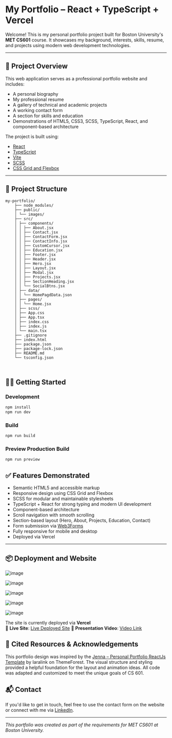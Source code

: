 # My Portfolio – React + TypeScript + Vercel

Welcome! This is my personal portfolio project built for Boston University's **MET CS601** course. It showcases my background, interests, skills, resume, and projects using modern web development technologies.

---

## 🚀 Project Overview

This web application serves as a professional portfolio website and includes:

- A personal biography  
- My professional resume  
- A gallery of technical and academic projects  
- A working contact form  
- A section for skills and education  
- Demonstrations of HTML5, CSS3, SCSS, TypeScript, React, and component-based architecture

The project is built using:

- [React](https://reactjs.org/)
- [TypeScript](https://www.typescriptlang.org/)
- [Vite](https://vitejs.dev/)
- [SCSS](https://sass-lang.com/)
- [CSS Grid and Flexbox](https://developer.mozilla.org/en-US/docs/Web/CSS/CSS_Grid_Layout)

---

## 📂 Project Structure



```plaintext
my-portfolio/
    ├── node_modules/
    ├── public/
    │ └── images/
    ├── src/
    │ ├── components/
    │ │ ├── About.jsx
    │ │ ├── Contact.jsx
    │ │ ├── ContactForm.jsx
    │ │ ├── ContactInfo.jsx
    │ │ ├── CustomCursor.jsx
    │ │ ├── Education.jsx
    │ │ ├── Footer.jsx
    │ │ ├── Header.jsx
    │ │ ├── Hero.jsx
    │ │ ├── Layout.jsx
    │ │ ├── Modal.jsx
    │ │ ├── Projects.jsx
    │ │ ├── SectionHeading.jsx
    │ │ └── SocialBtns.jsx
    │ ├── data/
    │ │ └── HomePagdData.json
    │ ├── pages/
    │ │ └── Home.jsx
    │ ├── scss/
    │ ├── App.css
    │ ├── App.tsx
    │ ├── index.css
    │ ├── index.js
    │ └── main.tsx
    ├── .gitignore
    ├── index.html
    ├── package.json
    ├── package-lock.json
    ├── README.md
    └── tsconfig.json
  


```

## 🧑‍💻 Getting Started

### Development

```bash
npm install
npm run dev
```

### Build

```bash
npm run build
```

### Preview Production Build

```bash
npm run preview
```

## ✅ Features Demonstrated

- Semantic HTML5 and accessible markup  
- Responsive design using CSS Grid and Flexbox  
- SCSS for modular and maintainable stylesheets  
- TypeScript + React for strong typing and modern UI development  
- Component-based architecture  
- Scroll navigation with smooth scrolling  
- Section-based layout (Hero, About, Projects, Education, Contact)  
- Form submission via [Web3Forms](https://web3forms.com/)  
- Fully responsive for mobile and desktop  
- Deployed via Vercel

---

## 📦 Deployment and Website


![image](https://github.com/user-attachments/assets/f324f703-a186-49f9-8cee-4c6bd9f49712)

![image](https://github.com/user-attachments/assets/de70b930-1362-4d9e-b1b8-ab7c40757f11)

![image](https://github.com/user-attachments/assets/173738c1-77bb-40c5-bdf8-8032149a9229)

![image](https://github.com/user-attachments/assets/17aba867-2fde-426c-b351-b6c2dc1bf706)

![image](https://github.com/user-attachments/assets/bfad5e4b-ceeb-4027-ba01-b197ed91c328)




The site is currently deployed via **Vercel**  
🔗 **Live Site**: [Live Deployed Site](https://my-portfolio-eapy.vercel.app/)
🎥 **Presentation Video**: [Video Link](https://youtu.be/XELo23BB54E)

## 🧠 Cited Resources & Acknowledgements

This portfolio design was inspired by the [Jenna – Personal Portfolio ReactJs Template](https://themeforest.net/item/jenna-personal-portfolio-reactjs-template/47173321) by Iaralink on ThemeForest. The visual structure and styling provided a helpful foundation for the layout and animation ideas. All code was adapted and customized to meet the unique goals of CS 601.


## 📬 Contact

If you'd like to get in touch, feel free to use the contact form on the website or connect with me via [LinkedIn](https://www.linkedin.com/in/cristian-estiben-reyes/).

---

_This portfolio was created as part of the requirements for MET CS601 at Boston University._
